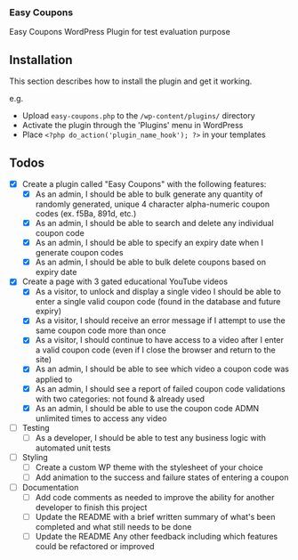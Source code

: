 ### Easy Coupons

Easy Coupons WordPress Plugin for test evaluation purpose

## Installation

This section describes how to install the plugin and get it working.

e.g.

- Upload `easy-coupons.php` to the `/wp-content/plugins/` directory
- Activate the plugin through the 'Plugins' menu in WordPress
- Place `<?php do_action('plugin_name_hook'); ?>` in your templates

## Todos 

- [x] Create a plugin called "Easy Coupons" with the following features:
  - [x] As an admin, I should be able to bulk generate any quantity of randomly generated, unique 4 character alpha-numeric coupon codes (ex. f5Ba, 891d, etc.)
  - [x] As an admin, I should be able to search and delete any individual coupon code
  - [x] As an admin, I should be able to specify an expiry date when I generate coupon codes
  - [x] As an admin, I should be able to bulk delete coupons based on expiry date
- [x] Create a page with 3 gated educational YouTube videos
  - [x] As a visitor, to unlock and display a single video I should be able to enter a single valid coupon code (found in the database and future expiry)
  - [x] As a visitor, I should receive an error message if I attempt to use the same coupon code more than once
  - [x] As a visitor, I should continue to have access to a video after I enter a valid coupon code (even if I close the browser and return to the site)
  - [x] As an admin, I should be able to see which video a coupon code was applied to
  - [x] As an admin, I should see a report of failed coupon code validations with two categories: not found & already used
  - [x] As an admin, I should be able to use the coupon code ADMN unlimited times to access any video
- [ ] Testing
  - [ ] As a developer, I should be able to test any business logic with automated unit tests
- [ ] Styling
  - [ ] Create a custom WP theme with the stylesheet of your choice
  - [ ] Add animation to the success and failure states of entering a coupon
- [ ] Documentation
  - [ ] Add code comments as needed to improve the ability for another developer to finish this project
  - [ ] Update the README with a brief written summary of what's been completed and what still needs to be done
  - [ ] Update the README Any other feedback including which features could be refactored or improved
